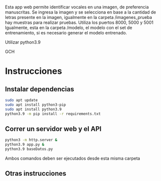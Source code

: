 Esta app web permite identificar vocales en una imagen, de preferencia manuscritas. Se ingresa la imagen y se selecciona en base a la cantidad de letras presente en la imagen, igualmente en la carpeta /imagenes_prueba hay muestras para realizar pruebas.
Utiliza los puertos 8000, 5000 y 5001
Igualmente, esta en la carpeta /modelo, el modelo con el set de entrenamiento, si es necesario generar el modelo entrenado.

Utilizar python3.9


GCH

# Instrucciones

## Instalar dependencias

```bash
sudo apt update
sudo apt install python3-pip
sudo apt install python3.9
python3.9 -m pip install -r requirements.txt
```

## Correr un servidor web y el API

```bash
python3 -m http.server &
python3.9 app.py &
python3.9 baseDatos.py
```

Ambos comandos deben ser ejecutados desde esta misma carpeta


## Otras instrucciones


